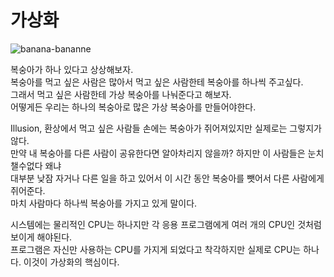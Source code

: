 # 가상화

![banana-bananne](https://user-images.githubusercontent.com/72185011/174489979-dc2560b0-d282-4b24-9466-284bbbb570c7.gif)

복숭아가 하나 있다고 상상해보자.   
복숭아를 먹고 싶은 사람은 많아서 먹고 싶은 사람한테 복숭아를 하나씩 주고싶다.    
그래서 먹고 싶은 사람한테 가상 복숭아를 나눠준다고 해보자.   
어떻게든 우리는 하나의 복숭아로 많은 가상 복숭아를 만들어야한다.    

Illusion, 환상에서 먹고 싶은 사람들 손에는 복숭아가 쥐어져있지만 실제로는 그렇지가 않다.  
만약 내 복숭아를 다른 사람이 공유한다면 알아차리지 않을까? 하지만 이 사람들은 눈치 챌수없다 왜냐      
대부분 낮잠 자거나 다른 일을 하고 있어서 이 시간 동안 복숭아를 뺏어서 다른 사람에게 쥐어준다.    
마치 사람마다 하나씩 복숭아를 가지고 있게 말이다.      

시스템에는 물리적인 CPU는 하나지만 각 응용 프로그램에게 여러 개의 CPU인 것처럼 보이게 해야된다.   
프로그램은 자신만 사용하는 CPU를 가지게 되었다고 착각하지만 실제로 CPU는 하나다. 
이것이 가상화의 핵심이다.   
